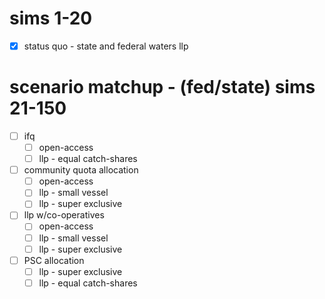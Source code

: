 # sims 1-20
- [x] status quo - state and federal waters llp

# scenario matchup - (fed/state) sims 21-150
- [ ] ifq
    - [ ] open-access
    - [ ] llp - equal catch-shares
- [ ] community quota allocation
    - [ ] open-access
    - [ ] llp - small vessel  
    - [ ] llp - super exclusive 
- [ ] llp w/co-operatives
    - [ ] open-access
    - [ ] llp - small vessel  
    - [ ] llp - super exclusive 
- [ ] PSC allocation
    - [ ] llp - super exclusive 
    - [ ] llp - equal catch-shares 
